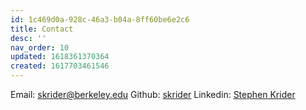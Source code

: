 ```yaml
---
id: 1c469d0a-928c-46a3-b04a-8ff60be6e2c6
title: Contact
desc: ''
nav_order: 10
updated: 1618361370364
created: 1617703461546
---
```


Email: skrider@berkeley.edu
Github: [skrider](https://github.com/skrider)
Linkedin: [Stephen Krider](https://www.linkedin.com/in/skrider/)
